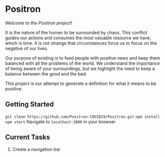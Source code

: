 # Positron
*Welcome to the Positron project!*

It is the nature of the human to be surrounded by chaos. This conflict guides our actions and consumes the most valuable resource we have, which is time. It is not strange that circumstances force us to focus on the negative of our lives. 

Our purpose of existing is to feed people with positive news and keep them balanced with all the problems of the world. 
We understand the importance of being aware of your surroundings, but we highlight the need to keep a balance between the good and the bad. 

This project is our attempt to generate a definition for what it means to be positive. 

## Getting Started
`git clone https://github.com/Positron-COVID19/Positron.git`
`npm install`
`npm start`
Navigate to `localhost:3000` in your browser 

## Current Tasks
1. Create a navigation bar 
